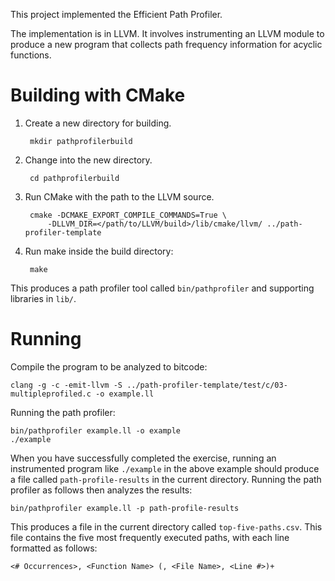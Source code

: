This project implemented the Efficient Path Profiler.

The implementation is in LLVM. It involves instrumenting an LLVM module to produce a new program
that collects path frequency information for acyclic functions.

# Building with CMake

1. Create a new directory for building.

        mkdir pathprofilerbuild

2. Change into the new directory.

        cd pathprofilerbuild

3. Run CMake with the path to the LLVM source.

        cmake -DCMAKE_EXPORT_COMPILE_COMMANDS=True \
            -DLLVM_DIR=</path/to/LLVM/build>/lib/cmake/llvm/ ../path-profiler-template

4. Run make inside the build directory:

        make

This produces a path profiler tool called `bin/pathprofiler` and supporting
libraries in `lib/`.

# Running

Compile the program to be analyzed to bitcode:

    clang -g -c -emit-llvm -S ../path-profiler-template/test/c/03-multipleprofiled.c -o example.ll

Running the path profiler:

    bin/pathprofiler example.ll -o example
    ./example

When you have successfully completed the exercise, running an instrumented
program like `./example` in the above example should produce a file called
`path-profile-results` in the current directory. Running the path profiler
as follows then analyzes the results:

    bin/pathprofiler example.ll -p path-profile-results

This produces a file in the current directory called `top-five-paths.csv`. This file
contains the five most frequently executed paths, with each line formatted
as follows:

    <# Occurrences>, <Function Name> (, <File Name>, <Line #>)+

